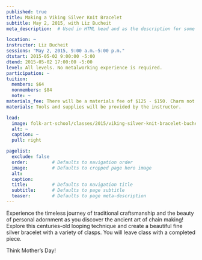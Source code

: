 ```yaml
---
published: true
title: Making a Viking Silver Knit Bracelet 
subtitle: May 2, 2015, with Liz Bucheit
meta_description:  # Used in HTML head and as the description for some search engines

location: ~
instructor: Liz Bucheit
sessions: "May 2, 2015, 9:00 a.m.–5:00 p.m."
dtstart: 2015-05-02 9:00:00 -5:00
dtend: 2015-05-02 17:00:00 -5:00
level: All levels. No metalworking experience is required.  
participation: ~
tuition:
  members: $64
  nonmembers: $84
  note: ~
materials_fee: There will be a materials fee of $125 - $150. Charm not included.
materials: Tools and supplies will be provided by the instructor. 

lead:
  image: folk-art-school/classes/2015/viking-silver-knit-bracelet-bucheit.jpg
  alt: ~
  caption: ~
  pull: right

pagelist:
  exclude: false
  order:         # Defaults to navigation order  
  image:         # Defaults to cropped page hero image
  alt:
  caption:
  title:         # Defaults to navigation title
  subtitle:      # Defaults to page subtitle
  teaser:        # Defaults to page meta-description 
---
```

Experience the timeless journey of traditional craftsmanship and the beauty of personal adornment as you discover the ancient art of chain making! Explore this centuries-old looping technique and create a beautiful fine silver bracelet with a variety of clasps. You will leave class with a completed piece. 

Think Mother’s Day!